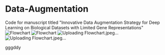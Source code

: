 # Data-Augmentation
Code for manuscript titled "Innovative Data Augmentation Strategy for Deep Learning on Biological Datasets with Limited Gene Representations"
![Flowchart](https://github.com/user-attachments/assets/56939990-8065-429c-ac3e-6bbf3fe4fe4d)
![Flowchart](https://github.com/user-attachments/assets/56939990-8065-429c-ac3e-6bbf3fe4fe4d)
![Uploading Flowchart.jpeg…]()
![Uploading Flowchart.jpeg…]()

 gggddy
